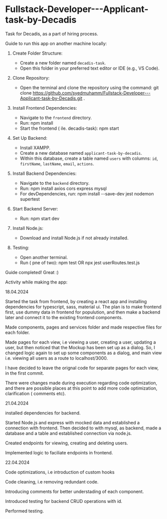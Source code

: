 # Fullstack-Developer---Applicant-task-by-Decadis
Task for Decadis, as a part of hiring process. 


Guide to run this app on another machine locally: 

1. Create Folder Structure:
   - Create a new folder named `decadis-task`.
   - Open this folder in your preferred text editor or IDE (e.g., VS Code).

2. Clone Repository:
   - Open the terminal and clone the repository using the command:
     git clone https://github.com/syedmuhamm/Fullstack-Developer---Applicant-task-by-Decadis.git .

3. Install Frontend Dependencies:
   - Navigate to the `frontend` directory.
   - Run:
     npm install
   - Start the frontend ( ile. decadis-task): 
     npm start

4. Set Up Backend:
   - Install XAMPP.
   - Create a new database named `applicant-task-by-decadis`.
   - Within this database, create a table named `users` with columns: `id`, `firstName`, `lastName`, `email`, `actions`.

5. Install Backend Dependencies:
   - Navigate to the `backend` directory.
   - Run:
     npm install axios cors express mysql
   - For devDependencies, run:
     npm install --save-dev jest nodemon supertest

6. Start Backend Server:
   - Run:
     npm start dev

7. Install Node.js:
   - Download and install Node.js if not already installed.

8. Testing:
   - Open another terminal.
   - Run ( pne of two):
     npm test
     OR
     npx jest userRoutes.test.js


Guide completed! Great :)



Activity while making the app:

18.04.2024

Started the task from frontend, by creating a react app and installing dependencies for typescript, sass, material ui. The plan is to make frontend first, 
use dummy data in frontend for populution, and then make a backend later and connect it to the existing frontend components.

Made components, pages and services folder and made respective files for each folder. 

Made pages for each view, i.e viewing a user, creating a user, updating a user, but then noticed that the Mockup has been set up as a dialog.
So, I changed logic again to set up some components as a dialog, and main view i.e. viewing all users as a route to localhost/3000. 

I have decided to leave the orignal code for separate pages for each view, in the first commit. 

There were changes made during execution regarding code optimization, and there are possible places at this point to add more code optimization, clarification ( comments etc).

21.04.2024

installed dependencies for backend.

Started Node.js and express with mocked data and established a connection with frontend. Then decided to with mysql, as backend, made a database and a table and established connection via node.js.

Created endpoints for viewing, creating and deleting users. 

Implemented logic to faciliate endpoints in frontend.


22.04.2024

Code optimizations, i.e introduction of custom hooks

Code cleaning, i.e removing redundant code.

Introducing comments for better understading of each component. 

Introduced testing for backend CRUD operations with id. 

Performed testing. 


